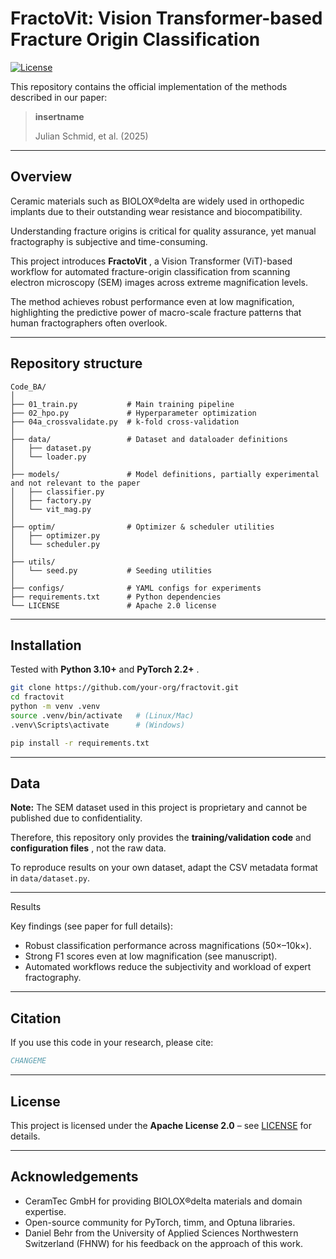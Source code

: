 # FractoVit: Vision Transformer-based Fracture Origin Classification

[![License](https://img.shields.io/badge/License-Apache_2.0-blue.svg)](LICENSE)

This repository contains the official implementation of the methods described in our paper:

> **insertname**
>
> Julian Schmid, et al. (2025)

---

## Overview

Ceramic materials such as BIOLOX®delta are widely used in orthopedic implants due to their outstanding wear resistance and biocompatibility.

Understanding fracture origins is critical for quality assurance, yet manual fractography is subjective and time-consuming.

This project introduces  **FractoVit** , a Vision Transformer (ViT)-based workflow for automated fracture-origin classification from scanning electron microscopy (SEM) images across extreme magnification levels.

The method achieves robust performance even at low magnification, highlighting the predictive power of macro-scale fracture patterns that human fractographers often overlook.

---

## Repository structure

```
Code_BA/
│
├── 01_train.py           # Main training pipeline
├── 02_hpo.py             # Hyperparameter optimization
├── 04a_crossvalidate.py  # k-fold cross-validation
│
├── data/                 # Dataset and dataloader definitions
│   ├── dataset.py
│   └── loader.py
│
├── models/               # Model definitions, partially experimental and not relevant to the paper
│   ├── classifier.py
│   ├── factory.py
│   └── vit_mag.py
│
├── optim/                # Optimizer & scheduler utilities
│   ├── optimizer.py
│   └── scheduler.py
│
├── utils/
│   └── seed.py           # Seeding utilities
│
├── configs/              # YAML configs for experiments
├── requirements.txt      # Python dependencies
└── LICENSE               # Apache 2.0 license
```

---

## Installation

Tested with **Python 3.10+** and  **PyTorch 2.2+** .

```bash
git clone https://github.com/your-org/fractovit.git
cd fractovit
python -m venv .venv
source .venv/bin/activate   # (Linux/Mac)
.venv\Scripts\activate      # (Windows)

pip install -r requirements.txt
```

---

## Data

**Note:** The SEM dataset used in this project is proprietary and cannot be published due to confidentiality.

Therefore, this repository only provides the **training/validation code** and  **configuration files** , not the raw data.

To reproduce results on your own dataset, adapt the CSV metadata format in `data/dataset.py`.

---

Results

Key findings (see paper for full details):

* Robust classification performance across magnifications (50×–10k×).
* Strong F1 scores even at low magnification (see manuscript).
* Automated workflows reduce the subjectivity and workload of expert fractography.

---

## Citation

If you use this code in your research, please cite:

```bibtex
CHANGEME
```

---

## License

This project is licensed under the **Apache License 2.0** – see [LICENSE](./LICENSE) for details.

---

## Acknowledgements

* CeramTec GmbH for providing BIOLOX®delta materials and domain expertise.
* Open-source community for PyTorch, timm, and Optuna libraries.
* Daniel Behr from the University of Applied Sciences Northwestern Switzerland (FHNW) for his feedback on the approach of this work.
